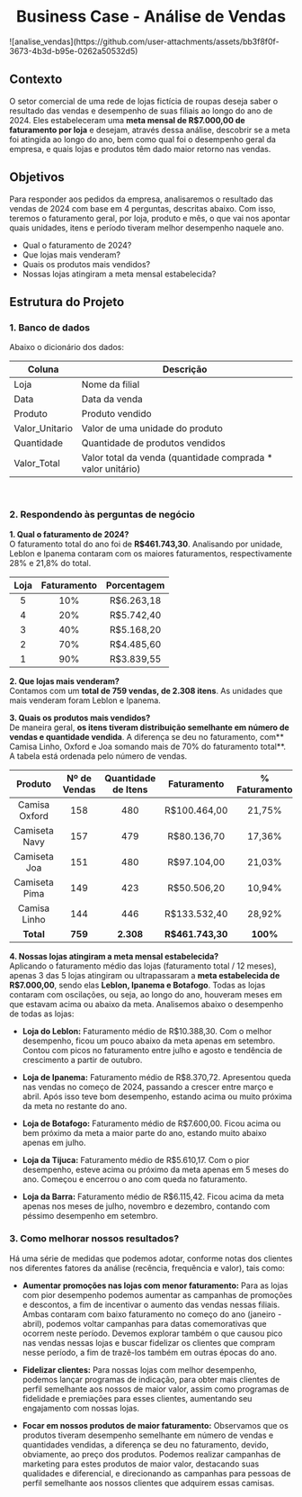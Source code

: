 
<h1 align="center">Business Case - Análise de Vendas</h1>
![analise_vendas](https://github.com/user-attachments/assets/bb3f8f0f-3673-4b3d-b95e-0262a50532d5)



## Contexto
O setor comercial de uma rede de lojas fictícia de roupas deseja saber o resultado das vendas e desempenho de suas filiais ao longo do ano de 2024. Eles estabeleceram uma **meta mensal de R$7.000,00 de faturamento por loja** e desejam, através dessa análise, descobrir se a meta foi atingida ao longo do ano, bem como qual foi o desempenho geral da empresa, e quais lojas e produtos têm dado maior retorno nas vendas.

## Objetivos
Para responder aos pedidos da empresa, analisaremos o resultado das vendas de 2024 com base em 4 perguntas, descritas abaixo. Com isso, teremos o faturamento geral, por loja, produto e mês, o que vai nos apontar quais unidades, itens e período tiveram melhor desempenho naquele ano.

* Qual o faturamento de 2024?
* Que lojas mais venderam?
* Quais os produtos mais vendidos?
* Nossas lojas atingiram a meta mensal estabelecida?

## Estrutura do Projeto
### 1. Banco de dados
Abaixo o dicionário dos dados:

| Coluna | Descrição |
|----------|----------|
| Loja | Nome da filial  |
| Data   | Data da venda  |
| Produto  | Produto vendido  |
| Valor_Unitario | Valor de uma unidade do produto |
| Quantidade | Quantidade de produtos vendidos  |
| Valor_Total  | Valor total da venda (quantidade comprada * valor unitário) |

<br>

### 2. Respondendo às perguntas de negócio

**1. Qual o faturamento de 2024?**  
O faturamento total do ano foi de **R$461.743,30**. Analisando por unidade, Leblon e Ipanema contaram com os maiores faturamentos, respectivamente 28% e 21,8% do total.

| Loja | Faturamento | Porcentagem |
|:-----------:|:-------------------:|:-------------------:|
| 5  | 10% | R$6.263,18|
| 4  | 20% | R$5.742,40 |
| 3  | 40% | R$5.168,20 |
| 2  | 70% | R$4.485,60 |
| 1  | 90% | R$3.839,55 |  

**2. Que lojas mais venderam?**  
Contamos com um **total de 759 vendas, de 2.308 itens**. As unidades que mais venderam foram Leblon e Ipanema.

**3. Quais os produtos mais vendidos?**  
De maneira geral, **os itens tiveram distribuição semelhante em número de vendas e quantidade vendida**. A diferença se deu no faturamento, com** Camisa Linho, Oxford e Joa somando mais de 70% do faturamento total**. A tabela está ordenada pelo número de vendas.

| Produto | Nº de Vendas | Quantidade de Itens | Faturamento | % Faturamento |
|:-------:|:------------:|:-------------------:|:-----------:|:-------------:|
| Camisa Oxford | 158 | 480 | R$100.464,00 | 21,75% |
| Camiseta Navy | 157 | 479 | R$80.136,70 | 17,36% |
| Camiseta Joa | 151 | 480 | R$97.104,00 | 21,03% |
| Camiseta Pima | 149 | 423 | R$50.506,20 | 10,94% |
| Camisa Linho | 144 | 446 | R$133.532,40 | 28,92% |
| **Total** | **759** | **2.308** | **R$461.743,30** | **100%** |

**4. Nossas lojas atingiram a meta mensal estabelecida?**  
Aplicando o faturamento médio das lojas (faturamento total / 12 meses), apenas 3 das 5 lojas atingiram ou ultrapassaram a **meta estabelecida de R$7.000,00**, sendo elas **Leblon, Ipanema e Botafogo**. Todas as lojas contaram com oscilações, ou seja, ao longo do ano, houveram meses em que estavam acima ou abaixo da meta. Analisemos abaixo o desempenho de todas as lojas:

* **Loja do Leblon:** Faturamento médio de R$10.388,30. Com o melhor desempenho, ficou um pouco abaixo da meta apenas em setembro. Contou com picos no faturamento entre julho e agosto e tendência de crescimento a partir de outubro.

* **Loja de Ipanema:** Faturamento médio de R$8.370,72. Apresentou queda nas vendas no começo de 2024, passando a crescer entre março e abril. Após isso teve bom desempenho, estando acima ou muito próxima da meta no restante do ano.

* **Loja de Botafogo:** Faturamento médio de R$7.600,00. Ficou acima ou bem próximo da meta a maior parte do ano, estando muito abaixo apenas em julho.

* **Loja da Tijuca:** Faturamento médio de R$5.610,17. Com o pior desempenho, esteve acima ou próximo da meta apenas em 5 meses do ano. Começou e encerrou o ano com queda no faturamento.

* **Loja da Barra:** Faturamento médio de R$6.115,42. Ficou acima da meta apenas nos meses de julho, novembro e dezembro, contando com péssimo desempenho em setembro.

### 3. Como melhorar nossos resultados?
Há uma série de medidas que podemos adotar, conforme notas dos clientes nos diferentes fatores da análise (recência, frequência e valor), tais como:

* **Aumentar promoções nas lojas com menor faturamento:** Para as lojas com pior desempenho podemos aumentar as campanhas de promoções e descontos, a fim de incentivar o aumento das vendas nessas filiais. Ambas contaram com baixo faturamento no começo do ano (janeiro - abril), podemos voltar campanhas para datas comemorativas que ocorrem neste período. Devemos explorar também o que causou pico nas vendas nessas lojas e buscar fidelizar os clientes que compram nesse período, a fim de trazê-los também em outras épocas do ano.

* **Fidelizar clientes:** Para nossas lojas com melhor desempenho, podemos lançar programas de indicação, para obter mais clientes de perfil semelhante aos nossos de maior valor, assim como programas de fidelidade e premiações para esses clientes, aumentando seu engajamento com nossas lojas.

* **Focar em nossos produtos de maior faturamento:** Observamos que os produtos tiveram desempenho semelhante em número de vendas e quantidades vendidas, a diferença se deu no faturamento, devido, obviamente, ao preço dos produtos. Podemos realizar campanhas de marketing para estes produtos de maior valor, destacando suas qualidades e diferencial, e direcionando as campanhas para pessoas de perfil semelhante aos nossos clientes que adquirem essas camisas.
